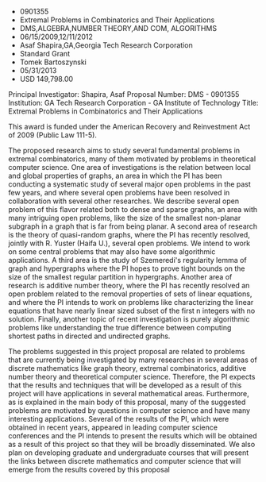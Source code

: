 
* 0901355
* Extremal Problems in Combinatorics and Their Applications
* DMS,ALGEBRA,NUMBER THEORY,AND COM, ALGORITHMS
* 06/15/2009,12/11/2012
* Asaf Shapira,GA,Georgia Tech Research Corporation
* Standard Grant
* Tomek Bartoszynski
* 05/31/2013
* USD 149,798.00

Principal Investigator: Shapira, Asaf Proposal Number: DMS - 0901355
Institution: GA Tech Research Corporation - GA Institute of Technology Title:
Extremal Problems in Combinatorics and Their Applications

This award is funded under the American Recovery and Reinvestment Act of 2009
(Public Law 111-5).

The proposed research aims to study several fundamental problems in extremal
combinatorics, many of them motivated by problems in theoretical computer
science. One area of investigations is the relation between local and global
properties of graphs, an area in which the PI has been conducting a systematic
study of several major open problems in the past few years, and where several
open problems have been resolved in collaboration with several other researches.
We describe several open problem of this flavor related both to dense and sparse
graphs, an area with many intriguing open problems, like the size of the
smallest non-planar subgraph in a graph that is far from being planar. A second
area of research is the theory of quasi-random graphs, where the PI has recently
resolved, jointly with R. Yuster (Haifa U.), several open problems. We intend to
work on some central problems that may also have some algorithmic applications.
A third area is the study of Szemeredi's regularity lemma of graph and
hypergraphs where the PI hopes to prove tight bounds on the size of the smallest
regular partition in hypergraphs. Another area of research is additive number
theory, where the PI has recently resolved an open problem related to the
removal properties of sets of linear equations, and where the PI intends to work
on problems like characterizing the linear equations that have nearly linear
sized subset of the first n integers with no solution. Finally, another topic of
recent investigation is purely algorithmic problems like understanding the true
difference between computing shortest paths in directed and undirected graphs.

The problems suggested in this project proposal are related to problems that are
currently being investigated by many researches in several areas of discrete
mathematics like graph theory, extremal combinatorics, additive number theory
and theoretical computer science. Therefore, the PI expects that the results and
techniques that will be developed as a result of this project will have
applications in several mathematical areas. Furthermore, as is explained in the
main body of this proposal, many of the suggested problems are motivated by
questions in computer science and have many interesting applications. Several of
the results of the PI, which were obtained in recent years, appeared in leading
computer science conferences and the PI intends to present the results which
will be obtained as a result of this project so that they will be broadly
disseminated. We also plan on developing graduate and undergraduate courses that
will present the links between discrete mathematics and computer science that
will emerge from the results covered by this proposal
